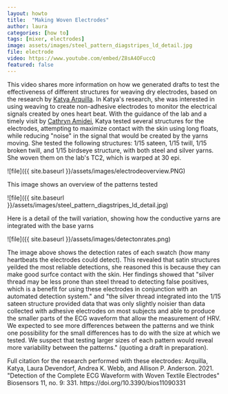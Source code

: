 ```yaml
---
layout: howto
title:  "Making Woven Electrodes"
author: laura
categories: [how to]
tags: [mixer, electrodes]
image: assets/images/steel_pattern_diagstripes_ld_detail.jpg
file: electrode
video: https://www.youtube.com/embed/Z8sA4OFuccQ
featured: false
---
```


<p>This video shares more information on how we generated drafts to test the effectiveness of different structures for weaving dry electrodes, based on the research by <a target="_blank" href="https://scholar.google.com/citations?user=hhbNjTcAAAAJ&hl=en">Katya Arquilla</a>. In Katya's research, she was interested in using weaving to create non-adhesive electrodes to monitor the electrical signals created by ones heart beat. With the guidance of the lab and a timely visit by <a target="_blank" href="https://www.cathrynamidei.com/">Cathryn Amidei</a>, Katya tested several structures for the electrodes, attempting to maximize contact with the skin using long floats, while reducing "noise" in the signal that would be created by the yarns moving. She tested the following structures: 1/15 sateen, 1/15 twill, 1/15 broken twill, and 1/15 birdseye structure, with both steel and silver yarns. She woven them on the lab's TC2, which is warped at 30 epi. </p>


![file]({{ site.baseurl }}/assets/images/electrodeoverview.PNG)
<p>This image shows an overview of the patterns tested</p>

![file]({{ site.baseurl }}/assets/images/steel_pattern_diagstripes_ld_detail.jpg)
<p>Here is a detail of the twill variation, showing how the conductive yarns are integrated with the base yarns</p>

![file]({{ site.baseurl }}/assets/images/detectonrates.png)
<p>The image above shows the detection rates of each swatch (how many heartbeats the electrodes could detect). This revealed that satin structures yeilded the most reliable detections, she reasoned this is because they can make good surfce contact with the skin. Her findings showed that "silver thread may be less prone than steel thread to detecting false positives, which is a benefit for using these electrodes in conjunction with an automated detection system." and "the silver thread integrated into the 1/15 sateen structure provided data that was only slightly noisier than data collected with adhesive electrodes on most subjects and able to produce the smaller parts of the ECG waveform that allow the measurement of HRV. We expected to see more differences between the patterns and we think one possibility for the small differences has to do with the size at which we tested. We suspect that testing larger sizes of each pattern would reveal more variability between the patterns." (quoting a draft in preparation). </p>

<p>Full citation for the research performed with these electrodes: Arquilla, Katya, Laura Devendorf, Andrea K. Webb, and Allison P. Anderson. 2021. "Detection of the Complete ECG Waveform with Woven Textile Electrodes" Biosensors 11, no. 9: 331. https://doi.org/10.3390/bios11090331
</p>